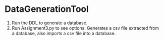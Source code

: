# DataGenerationTool
1. Run the DDL to generate a database.
2. Run Assignment3.py to see options:
Generates a csv file extracted from a database, also imports a csv file into a database.
